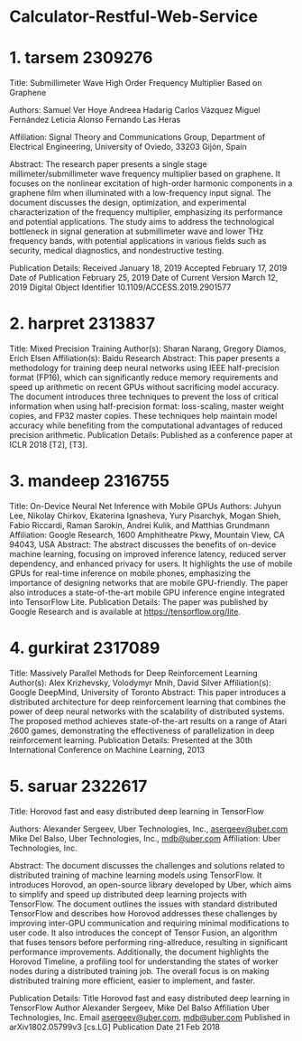 # Calculator-Restful-Web-Service

# 1. tarsem 2309276
Title: Submillimeter Wave High Order Frequency Multiplier Based on Graphene

Authors:
Samuel Ver Hoye
Andreea Hadarig
Carlos Vázquez
Miguel Fernández
Leticia Alonso
Fernando Las Heras

Affiliation: Signal Theory and Communications Group, Department of Electrical Engineering, University of Oviedo, 33203 Gijón, Spain

Abstract: The research paper presents a single stage millimeter/submillimeter wave frequency multiplier based on graphene. It focuses on the nonlinear excitation of high-order harmonic components in a graphene film when illuminated with a low-frequency input signal. The document discusses the design, optimization, and experimental characterization of the frequency multiplier, emphasizing its performance and potential applications. The study aims to address the technological bottleneck in signal generation at submillimeter wave and lower THz frequency bands, with potential applications in various fields such as security, medical diagnostics, and nondestructive testing.

Publication Details:
Received January 18, 2019
Accepted February 17, 2019
Date of Publication February 25, 2019
Date of Current Version March 12, 2019
Digital Object Identifier 10.1109/ACCESS.2019.2901577

# 2. harpret 2313837
Title: Mixed Precision Training
Author(s): Sharan Narang, Gregory Diamos, Erich Elsen
Affiliation(s): Baidu Research
Abstract: This paper presents a methodology for training deep neural networks using IEEE half-precision format (FP16), which can significantly reduce memory requirements and speed up arithmetic on recent GPUs without sacrificing model accuracy. The document introduces three techniques to prevent the loss of critical information when using half-precision format: loss-scaling, master weight copies, and FP32 master copies. These techniques help maintain model accuracy while benefiting from the computational advantages of reduced precision arithmetic.
Publication Details: Published as a conference paper at ICLR 2018 [T2], [T3].

# 3. mandeep 2316755
Title: On-Device Neural Net Inference with Mobile GPUs
Authors: Juhyun Lee, Nikolay Chirkov, Ekaterina Ignasheva, Yury Pisarchyk, Mogan Shieh, Fabio Riccardi, Raman Sarokin, Andrei Kulik, and Matthias Grundmann
Affiliation: Google Research, 1600 Amphitheatre Pkwy, Mountain View, CA 94043, USA
Abstract: The abstract discusses the benefits of on-device machine learning, focusing on improved inference latency, reduced server dependency, and enhanced privacy for users. It highlights the use of mobile GPUs for real-time inference on mobile phones, emphasizing the importance of designing networks that are mobile GPU-friendly. The paper also introduces a state-of-the-art mobile GPU inference engine integrated into TensorFlow Lite.
Publication Details: The paper was published by Google Research and is available at https://tensorflow.org/lite.

# 4. gurkirat 2317089
Title: Massively Parallel Methods for Deep Reinforcement Learning
Author(s): Alex Krizhevsky, Volodymyr Mnih, David Silver
Affiliation(s): Google DeepMind, University of Toronto
Abstract: This paper introduces a distributed architecture for deep reinforcement learning that combines the power of deep neural networks with the scalability of distributed systems. The proposed method achieves state-of-the-art results on a range of Atari 2600 games, demonstrating the effectiveness of parallelization in deep reinforcement learning.
Publication Details: Presented at the 30th International Conference on Machine Learning, 2013

# 5. saruar 2322617
Title: Horovod fast and easy distributed deep learning in TensorFlow

Authors:
Alexander Sergeev, Uber Technologies, Inc., asergeev@uber.com
Mike Del Balso, Uber Technologies, Inc., mdb@uber.com
Affiliation:
Uber Technologies, Inc.

Abstract:
The document discusses the challenges and solutions related to distributed training of machine learning models using TensorFlow. It introduces Horovod, an open-source library developed by Uber, which aims to simplify and speed up distributed deep learning projects with TensorFlow. The document outlines the issues with standard distributed TensorFlow and describes how Horovod addresses these challenges by improving inter-GPU communication and requiring minimal modifications to user code. It also introduces the concept of Tensor Fusion, an algorithm that fuses tensors before performing ring-allreduce, resulting in significant performance improvements. Additionally, the document highlights the Horovod Timeline, a profiling tool for understanding the states of worker nodes during a distributed training job. The overall focus is on making distributed training more efficient, easier to implement, and faster.

Publication Details:
Title Horovod fast and easy distributed deep learning in TensorFlow
Author Alexander Sergeev, Mike Del Balso
Affiliation Uber Technologies, Inc.
Email asergeev@uber.com, mdb@uber.com
Published in arXiv1802.05799v3 [cs.LG]
Publication Date 21 Feb 2018
